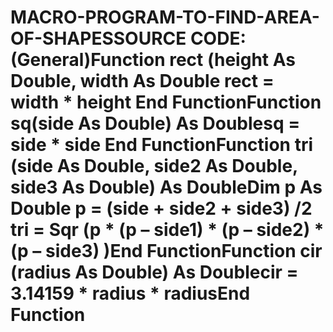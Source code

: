 # MACRO-PROGRAM-TO-FIND-AREA-OF-SHAPESSOURCE CODE:(General)Function rect (height As Double, width As Double rect = width * height End FunctionFunction sq(side As Double) As Doublesq = side * side End FunctionFunction tri (side As Double, side2 As Double, side3 As Double) As DoubleDim p As Double p = (side + side2 + side3) /2 tri = Sqr (p * (p – side1) * (p – side2) * (p – side3) )End FunctionFunction cir (radius As Double) As Doublecir = 3.14159 * radius * radiusEnd Function
